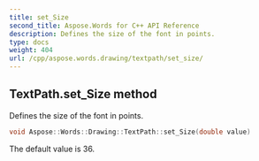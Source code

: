 ```yaml
---
title: set_Size
second_title: Aspose.Words for C++ API Reference
description: Defines the size of the font in points.
type: docs
weight: 404
url: /cpp/aspose.words.drawing/textpath/set_size/
---
```

## TextPath.set_Size method


Defines the size of the font in points.

```cpp
void Aspose::Words::Drawing::TextPath::set_Size(double value)
```


The default value is 36. 
